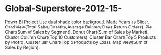 # Global-Superstore-2012-15-
Power BI Project
Use dual shade color backgroud.
Made Years as Slicer. 
Card view(Total Sales,Quantity,Average Delivery Days,Return Orders).
Pie Chart(Sum of Sales by Segment).
Donut Chart(Sum of Sales by Market).
Clustor Column Chart(Top 10 Customers).
Cluster Bar Chart(Top 5 Products by Profit).
Cluster Bar Chart(Top 5 Products by Loss).
Map view(Sum of Sales by Region).
